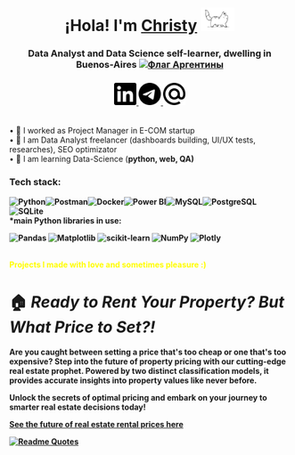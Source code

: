 <h1 align="center">¡Hola! I'm <a href="https://www.linkedin.com/in/christy-matryonina/" target="_blank">Christy</a> 
<img src="https://github.com/Christymacarena/Christymacarena/blob/main/cat.gif" height="42"/></h1>
<h3 align="center">Data Analyst and Data Science self-learner, dwelling in Buenos-Aires <a href="https://ogeo.info/flags/flag-argentiny" target="_blank"><img alt="Флаг Аргентины"
src="https://ogeo.info/wp-content/uploads/2023/02/flag-argentiny-foto.png" width="30" height="20" /></a> </h3>
<h3 align="center">
  <a href="https://www.linkedin.com/in/christy-matryonina/" target="_blank">
    <img src="https://github.com/Christymacarena/Christymacarena/blob/main/linkedin.svg" width="40" height="40" alt="LinkedIn">
</a>
  <a href="https://t.me/christymacarena" target="_blank">
    <img src="https://github.com/Christymacarena/Christymacarena/blob/main/telegram.svg" width="40" height="40" alt="Telegram">
</a>
<a href="mailto:christymacarena.024@gmail.com" target="_blank">
  <img src="https://github.com/Christymacarena/Christymacarena/blob/main/maildotru.svg" width="40" height="40" alt="Gmail">
</a>

</h3>
<br/>• 🌱 I worked as Project Manager in E-COM startup
<br/>• 🐾 I am Data Analyst freelancer (dashboards building, UI/UX tests, researches), SEO optimizator
<br/>• 🌱 I am learning Data-Science (<strong>python, web, QA)</br>

<h3 align="left">Tech stack:</h3>
<img src="https://img.shields.io/badge/python-3670A0?style=for-the-badge&logo=python&logoColor=ffdd54" alt="Python"><img src="https://img.shields.io/badge/Postman-FF6C37?style=for-the-badge&logo=postman&logoColor=white" alt="Postman"><img src="https://img.shields.io/badge/docker-%230db7ed.svg?style=for-the-badge&logo=docker&logoColor=white" alt="Docker"><img src="https://img.shields.io/badge/power_bi-F2C811?style=for-the-badge&logo=powerbi&logoColor=black" alt="Power BI"><img src="https://img.shields.io/badge/mysql-%2300f.svg?style=for-the-badge&logo=mysql&logoColor=white" alt="MySQL"><img src="https://img.shields.io/badge/postgres-%23316192.svg?style=for-the-badge&logo=postgresql&logoColor=white" alt="PostgreSQL"><img src="https://img.shields.io/badge/sqlite-%2307405e.svg?style=for-the-badge&logo=sqlite&logoColor=white" alt="SQLite">
<br/>*main Python libraries in use:
  
![Pandas](https://img.shields.io/badge/pandas-%23150458.svg?style=for-the-badge&logo=pandas&logoColor=white)
![Matplotlib](https://img.shields.io/badge/Matplotlib-%23ffffff.svg?style=for-the-badge&logo=Matplotlib&logoColor=black)
![scikit-learn](https://img.shields.io/badge/scikit--learn-%23F7931E.svg?style=for-the-badge&logo=scikit-learn&logoColor=white)
![NumPy](https://img.shields.io/badge/numpy-%23013243.svg?style=for-the-badge&logo=numpy&logoColor=white)
![Plotly](https://img.shields.io/badge/Plotly-%233F4F75.svg?style=for-the-badge&logo=plotly&logoColor=white)
<br/></br>

<span style="animation: rainbow 5s infinite;">Projects I made with love and sometimes pleasure :)</span>

<style>
    @keyframes rainbow {
        0% { color: #ff0000; }
        20% { color: #ff8000; }
        40% { color: #ffff00; }
        60% { color: #00ff00; }
        80% { color: #0000ff; }
        100% { color: #8000ff; }
    }
</style>

# 🏠 *Ready to Rent Your Property? But What Price to Set?!*

Are you caught between setting a price that's too cheap or one that's too expensive? Step into the future of property pricing with our cutting-edge real estate prophet. Powered by two distinct classification models, it provides accurate insights into property values like never before.

Unlock the secrets of optimal pricing and embark on your journey to smarter real estate decisions today!

[See the future of real estate rental prices here](https://Christymacarena/rentalpriceprophet/tree/main)




[![Readme Quotes](https://quotes-github-readme.vercel.app/api?type=horizontal&theme=dark)](https://github.com/piyushsuthar/github-readme-quotes)
